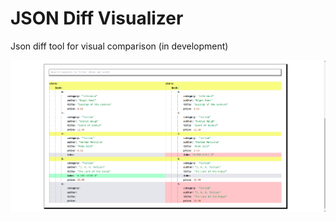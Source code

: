 # JSON Diff Visualizer
Json diff tool for visual comparison (in development)

![no image](./sample.png)
